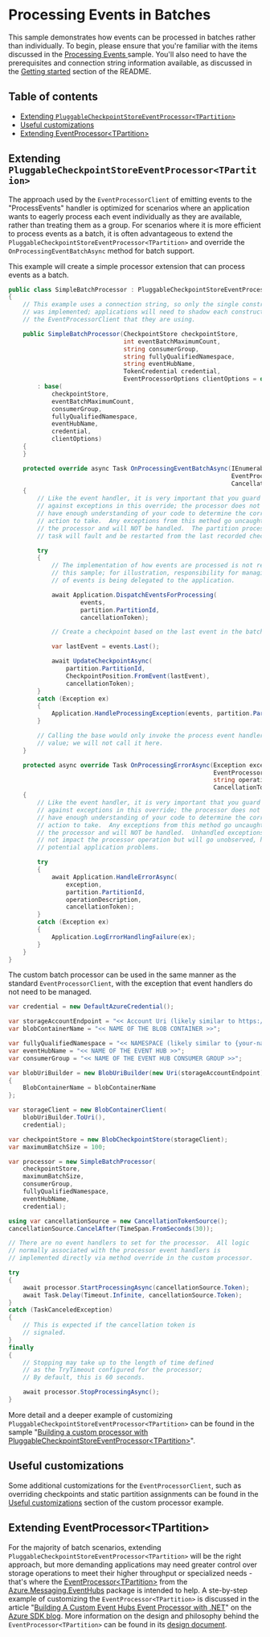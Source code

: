 # Processing Events in Batches

This sample demonstrates how events can be processed in batches rather than individually.  To begin, please ensure that you're familiar with the items discussed in the [Processing Events ](https://github.com/Azure/azure-sdk-for-net/tree/main/sdk/eventhub/Azure.Messaging.EventHubs.Processor/samples/Sample04_ProcessingEvents.md) sample.  You'll also need to have the prerequisites and connection string information available, as discussed in the [Getting started](https://github.com/Azure/azure-sdk-for-net/tree/main/sdk/eventhub/Azure.Messaging.EventHubs.Processor/samples#getting-started) section of the README.

## Table of contents

- [Extending `PluggableCheckpointStoreEventProcessor<TPartition>`](#extending-pluggablecheckpointstoreeventprocessortpartition)
- [Useful customizations](#useful-customizations)
- [Extending EventProcessor&lt;TPartition&gt;](#extending-eventprocessortpartition)

## Extending `PluggableCheckpointStoreEventProcessor<TPartition>`

The approach used by the `EventProcessorClient` of emitting events to the "ProcessEvents" handler is optimized for scenarios where an application wants to eagerly process each event individually as they are available, rather than treating them as a group.  For scenarios where it is more efficient to process events as a batch, it is often advantageous to extend the `PluggableCheckpointStoreEventProcessor<TPartition>` and override the `OnProcessingEventBatchAsync` method for batch support.  

This example will create a simple processor extension that can process events as a batch.

```C# Snippet:EventHubs_Processor_Sample07_ProcessByBatch_Processor
public class SimpleBatchProcessor : PluggableCheckpointStoreEventProcessor<EventProcessorPartition>
{
    // This example uses a connection string, so only the single constructor
    // was implemented; applications will need to shadow each constructor of
    // the EventProcessorClient that they are using.

    public SimpleBatchProcessor(CheckpointStore checkpointStore,
                                int eventBatchMaximumCount,
                                string consumerGroup,
                                string fullyQualifiedNamespace,
                                string eventHubName,
                                TokenCredential credential,
                                EventProcessorOptions clientOptions = default)
        : base(
            checkpointStore,
            eventBatchMaximumCount,
            consumerGroup,
            fullyQualifiedNamespace,
            eventHubName,
            credential,
            clientOptions)
    {
    }

    protected override async Task OnProcessingEventBatchAsync(IEnumerable<EventData> events,
                                                              EventProcessorPartition partition,
                                                              CancellationToken cancellationToken)
    {
        // Like the event handler, it is very important that you guard
        // against exceptions in this override; the processor does not
        // have enough understanding of your code to determine the correct
        // action to take.  Any exceptions from this method go uncaught by
        // the processor and will NOT be handled.  The partition processing
        // task will fault and be restarted from the last recorded checkpoint.

        try
        {
            // The implementation of how events are processed is not relevant in
            // this sample; for illustration, responsibility for managing the processing
            // of events is being delegated to the application.

            await Application.DispatchEventsForProcessing(
                    events,
                    partition.PartitionId,
                    cancellationToken);

            // Create a checkpoint based on the last event in the batch.

            var lastEvent = events.Last();

            await UpdateCheckpointAsync(
                partition.PartitionId,
                CheckpointPosition.FromEvent(lastEvent),
                cancellationToken);
        }
        catch (Exception ex)
        {
            Application.HandleProcessingException(events, partition.PartitionId, ex);
        }

        // Calling the base would only invoke the process event handler and provide no
        // value; we will not call it here.
    }

    protected async override Task OnProcessingErrorAsync(Exception exception,
                                                         EventProcessorPartition partition,
                                                         string operationDescription,
                                                         CancellationToken cancellationToken)
    {
        // Like the event handler, it is very important that you guard
        // against exceptions in this override; the processor does not
        // have enough understanding of your code to determine the correct
        // action to take.  Any exceptions from this method go uncaught by
        // the processor and will NOT be handled.  Unhandled exceptions will
        // not impact the processor operation but will go unobserved, hiding
        // potential application problems.

        try
        {
            await Application.HandleErrorAsync(
                exception,
                partition.PartitionId,
                operationDescription,
                cancellationToken);
        }
        catch (Exception ex)
        {
            Application.LogErrorHandlingFailure(ex);
        }
    }
}
```

The custom batch processor can be used in the same manner as the standard `EventProcessorClient`, with the exception that event handlers do not need to be managed.  

```C# Snippet:EventHubs_Processor_Sample07_ProcessByBatch_Usage
var credential = new DefaultAzureCredential();

var storageAccountEndpoint = "<< Account Uri (likely similar to https://{your-account}.blob.core.windows.net) >>";
var blobContainerName = "<< NAME OF THE BLOB CONTAINER >>";

var fullyQualifiedNamespace = "<< NAMESPACE (likely similar to {your-namespace}.servicebus.windows.net) >>";
var eventHubName = "<< NAME OF THE EVENT HUB >>";
var consumerGroup = "<< NAME OF THE EVENT HUB CONSUMER GROUP >>";

var blobUriBuilder = new BlobUriBuilder(new Uri(storageAccountEndpoint))
{
    BlobContainerName = blobContainerName
};

var storageClient = new BlobContainerClient(
    blobUriBuilder.ToUri(),
    credential);

var checkpointStore = new BlobCheckpointStore(storageClient);
var maximumBatchSize = 100;

var processor = new SimpleBatchProcessor(
    checkpointStore,
    maximumBatchSize,
    consumerGroup,
    fullyQualifiedNamespace,
    eventHubName,
    credential);

using var cancellationSource = new CancellationTokenSource();
cancellationSource.CancelAfter(TimeSpan.FromSeconds(30));

// There are no event handlers to set for the processor.  All logic
// normally associated with the processor event handlers is
// implemented directly via method override in the custom processor.

try
{
    await processor.StartProcessingAsync(cancellationSource.Token);
    await Task.Delay(Timeout.Infinite, cancellationSource.Token);
}
catch (TaskCanceledException)
{
    // This is expected if the cancellation token is
    // signaled.
}
finally
{
    // Stopping may take up to the length of time defined
    // as the TryTimeout configured for the processor;
    // By default, this is 60 seconds.

    await processor.StopProcessingAsync();
}
```

More detail and a deeper example of customizing `PluggableCheckpointStoreEventProcessor<TPartition>` can be found in the sample "[Building a custom processor with PluggableCheckpointStoreEventProcessor&lt;TPartition&gt;](https://github.com/Azure/azure-sdk-for-net/blob/main/sdk/eventhub/Azure.Messaging.EventHubs/samples/Sample08_CustomEventProcessor.md)". 

## Useful customizations

Some additional customizations for the `EventProcessorClient`, such as overriding checkpoints and static partition assignments can be found in the [Useful customizations](https://github.com/Azure/azure-sdk-for-net/blob/main/sdk/eventhub/Azure.Messaging.EventHubs/samples/Sample08_CustomEventProcessor.md#useful-customizations) section of the custom processor example.

## Extending EventProcessor&lt;TPartition&gt;

For the majority of batch scenarios, extending `PluggableCheckpointStoreEventProcessor<TPartition>` will be the right approach, but more demanding applications may need greater control over storage operations to meet their higher throughput or specialized needs - that's where the [EventProcessor&lt;TPartition&gt;](https://github.com/Azure/azure-sdk-for-net/tree/main/sdk/eventhub/Azure.Messaging.EventHubs/samples/Sample02_EventHubsClients.md) from the [Azure.Messaging.EventHubs](https://www.nuget.org/packages/Azure.Messaging.EventHubs) package is intended to help.  A ste-by-step example of customizing the `EventProcessor<TPartition>` is discussed in the article "[Building A Custom Event Hubs Event Processor with .NET](https://devblogs.microsoft.com/azure-sdk/custom-event-processor/)" on the [Azure SDK blog](https://devblogs.microsoft.com/azure-sdk).  More information on the design and philosophy behind the `EventProcessor<TPartition>` can be found in its [design document](https://github.com/Azure/azure-sdk-for-net/tree/main/sdk/eventhub/Azure.Messaging.EventHubs/design/proposal-event-processor%7BT%7D.md).